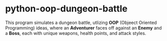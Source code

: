 # python-oop-dungeon-battle

This program simulates a dungeon battle, utlizing **OOP** (Objeect Oriented Programming) ideas, where an **Adventurer** faces off against an **Enemy** and a **Boss**, each with unique weapons, health points, and attack styles. 
